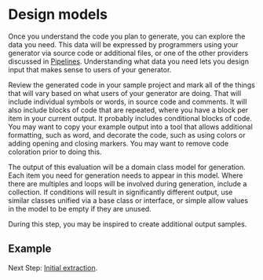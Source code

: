 # Design models

Once you understand the code you plan to generate, you can explore the data you need. This data will be expressed by programmers using your generator via source code or additional files, or one of the other providers discussed in [Pipelines](../pipeline.md#providers). Understanding what data you need lets you design input that makes sense to users of your generator.

Review the generated code in your sample project and mark all of the things that will vary based on what users of your generator are doing. That will include individual symbols or words, in source code and comments. It will also include blocks of code that are repeated, where you have a block per item in your current output. It probably includes conditional blocks of code. You may want to copy your example output into a tool that allows additional formatting, such as word, and decorate the code, such as using colors or adding opening and closing markers. You may want to remove code coloration prior to doing this.

The output of this evaluation will be a domain class model for generation. Each item you need for generation needs to appear in this model. Where there are multiples and loops will be involved during generation, include a collection. If conditions will result in significantly different output, use similar classes unified via a base class or interface, or simple allow values in the model to be empty if they are unused. 

During this step, you may be inspired to create additional output samples. 

## Example

Next Step: [Initial extraction](initial-extraction.md).